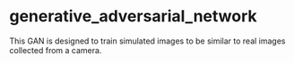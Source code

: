 # generative_adversarial_network
This GAN is designed to train simulated images to be similar to real images collected from a camera.
